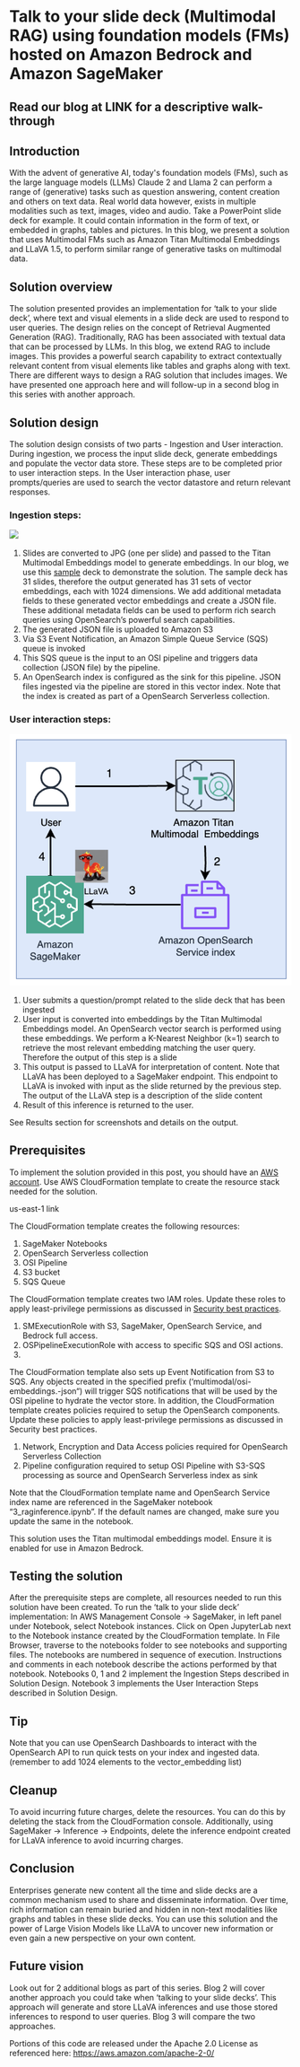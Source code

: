 # Talk to your slide deck (Multimodal RAG) using foundation models (FMs) hosted on Amazon Bedrock and Amazon SageMaker 

## Read our blog at LINK for a descriptive walk-through 

## Introduction

With the advent of generative AI, today's foundation models (FMs), such as the large language models (LLMs) Claude 2 and Llama 2 can perform a range of (generative) tasks such as question answering, content creation and others on text data. Real world data however, exists in multiple modalities such as text, images, video and audio. Take a PowerPoint slide deck for example. It could contain information in the form of text, or embedded in graphs, tables and pictures. In this blog, we present a solution that uses Multimodal FMs such as Amazon Titan Multimodal Embeddings and LLaVA 1.5, to perform similar range of generative tasks on multimodal data.

## Solution overview

The solution presented provides an implementation for ‘talk to your slide deck’, where text and visual elements in a slide deck are used to respond to user queries. The design relies on the concept of Retrieval Augmented Generation (RAG). Traditionally, RAG has been associated with textual data that can be processed by LLMs. In this blog, we extend RAG to include images. This provides a powerful search capability to extract contextually relevant content from visual elements like tables and graphs along with text. 
There are different ways to design a RAG solution that includes images. We have presented one approach here and will follow-up in a second blog in this series with another approach. 


## Solution design 

The solution design consists of two parts - Ingestion and User interaction.  During ingestion, we process the input slide deck, generate embeddings and populate the vector data store. These steps are to be completed prior to user interaction steps.  In the User interaction phase, user prompts/queries are used to search the vector datastore and return relevant responses. 


### Ingestion steps:
![](./images/ML-16123-ingestion-design)

1. Slides are converted to JPG (one per slide) and passed to the Titan Multimodal Embeddings model to generate embeddings. In our blog, we use this [sample](https://d1.awsstatic.com/events/Summits/torsummit2023/CMP301_TrainDeploy_E1_20230607_SPEdited.pdf) deck to demonstrate the solution. The sample deck has 31 slides, therefore the output generated has 31 sets of vector embeddings, each with 1024 dimensions. We add additional metadata fields to these generated vector embeddings and create a JSON file. These additional metadata fields can be used to perform rich search queries using OpenSearch’s powerful search capabilities. 
2. The generated JSON file is uploaded to Amazon S3
3. Via S3 Event Notification, an Amazon Simple Queue Service (SQS) queue is invoked
4. This SQS queue is the input to an OSI pipeline and triggers data collection (JSON file) by the pipeline. 
5. An OpenSearch index is configured as the sink for this pipeline. JSON files ingested via the pipeline are stored in this vector index. Note that the index is created as part of a OpenSearch Serverless collection.

### User interaction steps:
![](./images/ML-16123-user-interaction-design.jpg)

1. User submits a question/prompt related to the slide deck that has been ingested
2. User input is converted into embeddings by the Titan Multimodal Embeddings model. An OpenSearch vector search is performed using these embeddings. We perform a K-Nearest Neighbor (k=1) search to retrieve the most relevant embedding matching the user query. Therefore the output of this step is a slide 
3. This output is passed to LLaVA for interpretation of content. Note that LLaVA has been deployed to a SageMaker endpoint. This endpoint to LLaVA is invoked with input as the slide returned by the previous step. The  output of the LLaVA step is a description of the slide content
4. Result of this inference is returned to the user. 


See Results section for screenshots and details on the output. 


## Prerequisites

To implement the solution provided in this post, you should have an [AWS account](https://signin.aws.amazon.com/signin?redirect_uri=https%3A%2F%2Fportal.aws.amazon.com%2Fbilling%2Fsignup%2Fresume&client_id=signup). Use AWS CloudFormation template to create the resource stack needed for the solution.

us-east-1	link


The CloudFormation template creates the following resources:

1. SageMaker Notebooks
2. OpenSearch Serverless collection
3. OSI Pipeline
4. S3 bucket
5. SQS Queue

The CloudFormation template creates two IAM roles. Update these roles to apply least-privilege permissions as discussed in [Security best practices](https://docs.aws.amazon.com/IAM/latest/UserGuide/best-practices.html#grant-least-privilege).

1. SMExecutionRole with  S3, SageMaker, OpenSearch Service, and Bedrock full access.
2. OSPipelineExecutionRole with access to specific SQS and OSI actions.
3. 

The CloudFormation template also sets up Event Notification from S3 to SQS. Any objects created in the specified prefix (‘multimodal/osi-embeddings.-json“) will trigger SQS notifications that will be used by the OSI pipeline to hydrate the vector store. 
In addition, the CloudFormation template creates policies required to setup the OpenSearch components. Update these policies to apply least-privilege permissions as discussed in Security best practices.

1. Network, Encryption and Data Access policies required for OpenSearch Serverless Collection
2. Pipeline configuration required to setup OSI Pipeline with S3-SQS processing as source and OpenSearch Serverless index as sink 


Note that the CloudFormation template name and OpenSearch Service index name are referenced in the SageMaker notebook “3_raginference.ipynb”.  If the default names are changed, make sure you update the same in the notebook.

This solution uses the Titan multimodal embeddings model. Ensure it is enabled for use in Amazon Bedrock.


## Testing the solution 

After the prerequisite steps are complete, all resources needed to run this solution have been created. To run the ‘talk to your slide deck’ implementation: 
In AWS Management Console → SageMaker, in left panel under Notebook, select Notebook instances. Click on Open JupyterLab next to the Notebook instance created by the CloudFormation template. 
In File Browser, traverse to the notebooks folder to see notebooks and supporting files. The notebooks are numbered in sequence of execution.   Instructions and comments in each notebook describe the actions performed by that notebook. 
Notebooks 0, 1 and 2 implement the Ingestion Steps described in Solution Design. Notebook 3 implements the User Interaction Steps described in Solution Design. 


## Tip

Note that you can use OpenSearch Dashboards to interact with the OpenSearch API to run quick tests on your index and ingested data. 
(remember to add 1024 elements to the vector_embedding list)


## Cleanup

To avoid incurring future charges, delete the resources. You can do this by deleting the stack from the CloudFormation console.
Additionally, using SageMaker → Inference → Endpoints, delete the inference endpoint created for LLaVA inference to avoid incurring charges. 


## Conclusion

Enterprises generate new content all the time and slide decks are a common mechanism used to share and disseminate information. Over time, rich information can remain buried and hidden in non-text modalities like graphs and tables in these slide decks. You can use this solution and the power of Large Vision Models like LLaVA to uncover new information or even gain a new perspective on your own content. 


## Future vision

Look out for 2 additional blogs as part of this series. 
Blog 2 will cover another approach you could take when ‘talking to your slide decks’. This approach will generate and store LLaVA inferences and use those stored inferences to respond to user queries. Blog 3 will compare the two approaches.

Portions of this code are released under the Apache 2.0 License as referenced here: https://aws.amazon.com/apache-2-0/

